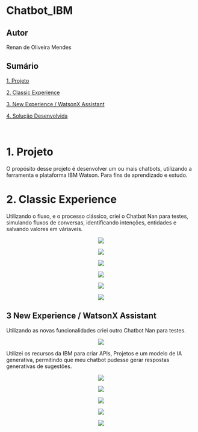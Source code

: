 # Chatbot_IBM

## Autor
Renan de Oliveira Mendes



## Sumário

[1. Projeto](#c1)

[2. Classic Experience](#c2)

[3. New Experience / WatsonX Assistant](#c3)

[4. Solução Desenvolvida](#c4)

<br>

# <a name="c1"></a>1. Projeto

O propósito desse projeto é desenvolver um ou mais chatbots, utilizando a ferramenta e plataforma IBM Watson.
Para fins de aprendizado e estudo.

# <a name="c2"></a>2. Classic Experience

Utilizando o fluxo, e o processo clássico, criei o Chatbot Nan para testes, simulando fluxos de conversas, identificando intenções, entidades e salvando valores em váriaveis.

<p align="center">
<img src = "assets/ibm_cloud.png">
  </p>

<p align="center">
<img src = "assets/ibm_cloud2.png">
  </p>

<p align="center">
<img src = "assets/ibm_cloud3.png">
  </p>

<p align="center">
<img src = "assets/ibm_cloud4.png">
  </p>
  
<p align="center">
<img src = "assets/ibm_cloud5.png">
  </p>
<p align="center">
<img src = "assets/ibm_cloud6.png">
  </p>

## <a name="c3"></a>3 New Experience / WatsonX Assistant

Utilizando as novas funcionalidades criei outro Chatbot Nan para testes.

<p align="center">
<img src = "assets/ibm_cloud7.png">
  </p>

Utilizei os recursos da IBM para criar APIs, Projetos e um modelo de IA generativa, permitindo que meu chatbot pudesse gerar respostas generativas de sugestões.

<p align="center">
<img src = "assets/ibm_cloud8.png">
  </p>

<p align="center">
<img src = "assets/ibm_cloud9.png">
  </p>

<p align="center">
<img src = "assets/ibm_cloud10.png">
  </p>

<p align="center">
<img src = "assets/ibm_cloud11.png">
  </p>


<p align="center">
<img src = "assets/ibm_cloud14.png">
  </p>
